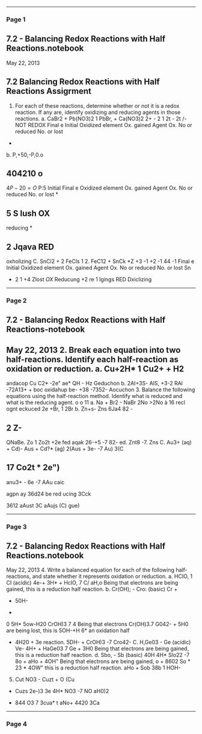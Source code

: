 

---

### Page 1

## 7.2 - Balancing Redox Reactions with Half Reactions.notebook
May 22, 2013
## 7.2 Balancing Redox Reactions with Half Reactions Assigrment
1. For each of these reactions, determine whether or not it is a redox reaction. If any are,
identify oxidizing and reducing agents in those reactions.
a. CaBr2 + Pb(NO3)2 1 PbBr, + Ca(NO3)2
2+ - 2 1
2t - 2t /-
NOT REDOX
Final
e
Initial
Oxidized
element
Ox. gained
Agent
Ox. No
or reduced
No. or lost

*
b. P,+50,-P,0.o
## 404210 o
$4P -20 = O$
P:5
Initial
Final
e
Oxidized
element
Ox. gained
Agent
Ox. No
or reduced
No. or lost
*
## 5 S lush OX
reducing
*
## 2 Jqava RED
oxholizing
C. SnCl2 + 2 FeCls 1 2. FeC12 + SnCk
*Z
+3 -1
+2 -1 44 -1
Final
e
Initial
Oxidized
element
Ox. gained
Agent
Ox. No
or reduced
No. or lost
Sn
* 2 1 +4 Zlost
$OX$
Reducung
+2
re
1
Igings RED
Dxiclizing


---

### Page 2

## 7.2 - Balancing Redox Reactions with Half Reactions-notebook
May 22, 2013
2. Break each equation into two half-reactions. Identify each half-reaction as oxidation or
reduction.
a. Cu+2H* 1 Cu2+ + H2
-
andacop
Cu
C2* -2e"
ae* QH - Hz
Geduchon
b. 2AI+3S- AlS,
+3-2
RAl -72A13+ + boc
oxidahup
be- +38 -7352-
Aocuchon
3. Balance the following equations using the half-reaction method. Identify what is reduced
and what is the reducing agent.
o o
11
a. Na + Br2 - NaBr
2No >2No à 16
recl ognt
eckuced
2e +Br, 1 2Br
b. Zn+s- Zns
6Ja4 82 -
## 2 Z-
QNaBe.
Zo 1 Zo2t +2e fed aqak
26-+5 -7 82-
ed.
Znt8 -7. Zns
C. Au3+ (aq) + Cd)- Aus + Cd?* (ag)
2(Aus + 3e- -7 Au)
3(C
## 17 Co2t * 2e")
anu3+ - 6e -7 AAu
caic

agpn
ay 36d24
be
red ucing
3Cck


3612
aAust
3C aAujs
(C)
gue)


---

### Page 3

## 7.2 - Balancing Redox Reactions with Half Reactions.notebook
May 22, 2013
4. Write a balanced equation for each of the following half-reactions, and state whether it
represents oxidation or reduction.
a. HCIO, 1 CI
(acidic)
4e-+ 3H* + HcIO, 7 C/
aH,o
Being that electrons are being gained, this is a reduction half reaction.
b. Cr(OH); - Cro:
(basic)
Cr
+
+ 50H-
*
0
5H*
5ow-H20
CrOH)3 7
4
Being that electrons
Cr(OH)3.7 G042- + 5H0
are being lost, this is
5OH-+H 6*
an oxidation half
+ 4H20 + 3e reaction.
5DH- + CrOH)3 -7 Cro42-
C. H,Ge03 - Ge
(acidic)
Ve- 4H+ + HaGe03 7 Ge + 3H0
Being that electrons are being gained, this is a reduction half reaction.
d. Sbo, - Sb
(basic)
40H 4H* Slo22 -7 8o + aHo + 4OH"
Being that electrons are being gained,
o + 8602 So * 23 * 4OW"
this is a reduction half reaction.
aHo + Sob 38b 1 HOH-
5. Cut NO3 - Cuzt + O
(Cu
- Cuzs  2e-)3
3e 4H*  NO3
-7 NO  aH0)2
+ 844  O3 7 3cua* t aNo+ 4420
3Ca


---

### Page 4

